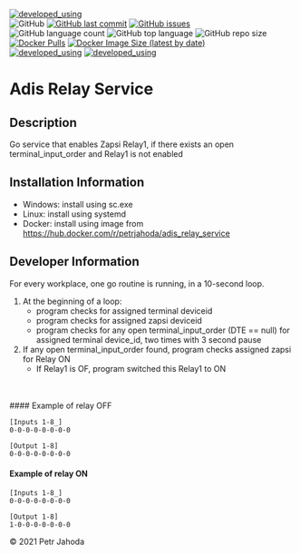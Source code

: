 [![developed_using](https://img.shields.io/badge/developed%20using-Jetbrains%20Goland-lightgrey)](https://www.jetbrains.com/go/)
<br/>
![GitHub](https://img.shields.io/github/license/petrjahoda/adis_relay_service)
[![GitHub last commit](https://img.shields.io/github/last-commit/petrjahoda/adis_relay_service)](https://github.com/petrjahoda/adis_relay_service/commits/master)
[![GitHub issues](https://img.shields.io/github/issues/petrjahoda/adis_relay_service)](https://github.com/petrjahoda/adis_relay_service/issues)
<br/>
![GitHub language count](https://img.shields.io/github/languages/count/petrjahoda/adis_relay_service)
![GitHub top language](https://img.shields.io/github/languages/top/petrjahoda/adis_relay_service)
![GitHub repo size](https://img.shields.io/github/repo-size/petrjahoda/adis_relay_service)
<br/>
[![Docker Pulls](https://img.shields.io/docker/pulls/petrjahoda/adis_relay_service)](https://hub.docker.com/r/petrjahoda/adis_relay_service)
[![Docker Image Size (latest by date)](https://img.shields.io/docker/image-size/petrjahoda/adis_relay_service?sort=date)](https://hub.docker.com/r/petrjahoda/adis_relay_service/tags)
<br/>
[![developed_using](https://img.shields.io/badge/database-MariaDB-red)](https://www.mariadb.org) [![developed_using](https://img.shields.io/badge/runtime-Docker-red)](https://www.docker.com)

# Adis Relay Service

## Description
Go service that enables Zapsi Relay1, if there exists an open terminal_input_order and Relay1 is not enabled

## Installation Information
- Windows: install using sc.exe
- Linux: install using systemd
- Docker: install using image from https://hub.docker.com/r/petrjahoda/adis_relay_service

## Developer Information
For every workplace, one go routine is running, in a 10-second loop.
1. At the beginning of a loop:
    - program checks for assigned terminal deviceid
    - program checks for assigned zapsi deviceid
    - program checks for any open terminal_input_order (DTE == null) for assigned terminal device_id, two times with 3 second pause
2. If any open terminal_input_order found, program checks assigned zapsi for Relay ON
    - If Relay1 is OF, program switched this Relay1 to ON
<br>
<br>
#### Example of relay OFF

```
[Inputs 1-8_]
0-0-0-0-0-0-0-0

[Output 1-8]
0-0-0-0-0-0-0-0
```
#### Example of relay ON

```
[Inputs 1-8_]
0-0-0-0-0-0-0-0

[Output 1-8]
1-0-0-0-0-0-0-0
```



    
© 2021 Petr Jahoda